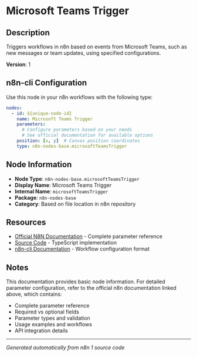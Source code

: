 # Microsoft Teams Trigger

## Description

Triggers workflows in n8n based on events from Microsoft Teams, such as new messages or team updates, using specified configurations.

**Version**: 1

## n8n-cli Configuration

Use this node in your n8n workflows with the following type:

```yaml
nodes:
  - id: ${unique-node-id}
    name: Microsoft Teams Trigger
    parameters:
      # Configure parameters based on your needs
      # See official documentation for available options
    position: [x, y]  # Canvas position coordinates
    type: n8n-nodes-base.microsoftTeamsTrigger
```

## Node Information

- **Node Type**: `n8n-nodes-base.microsoftTeamsTrigger`
- **Display Name**: Microsoft Teams Trigger
- **Internal Name**: `microsoftTeamsTrigger`
- **Package**: `n8n-nodes-base`
- **Category**: Based on file location in n8n repository

## Resources

- [Official N8N Documentation](https://docs.n8n.io/integrations/builtin/app-nodes/n8n-nodes-base.microsoftteamstrigger/) - Complete parameter reference
- [Source Code](https://github.com/n8n-io/n8n/blob/master/packages/nodes-base/nodes/Microsoft/Teams/MicrosoftTeamsTrigger.node.ts) - TypeScript implementation
- [n8n-cli Documentation](https://github.com/edenreich/n8n-cli) - Workflow configuration format

## Notes

This documentation provides basic node information. For detailed parameter configuration, 
refer to the official n8n documentation linked above, which contains:

- Complete parameter reference
- Required vs optional fields
- Parameter types and validation
- Usage examples and workflows
- API integration details

---
*Generated automatically from n8n 1 source code*
